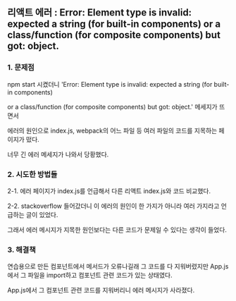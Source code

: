 ## 리액트 에러 : Error: Element type is invalid: expected a string (for built-in components) or a class/function (for composite components) but got: object.

### 1. 문제점
 
npm start 시켰더니 'Error: Element type is invalid: expected a string (for built-in components) 

or a class/function (for composite components) but got: object.' 메세지가 뜨면서 

에러의 원인으로 index.js, webpack의 어느 파일 등 여러 파일의 코드를 지목하는 페이지가 떴다.

너무 긴 에러 메세지가 나와서 당황했다.

### 2. 시도한 방법들
   
2-1. 에러 페이지가 index.js를 언급해서 다른 리액트 index.js와 코드 비교했다.

2-2. stackoverflow 들어갔더니 이 에러의 원인이 한 가지가 아니라 여러 가지라고 언급하는 글이 있었다. 

그래서 에러 메시지가 지목한 원인보다는 다른 코드가 문제일 수 있다는 생각이 들었다.


### 3. 해결책
   
연습용으로 만든 컴포넌트에서 메서드가 오류나길래 그 코드를 다 지워버렸지만 App.js에서 그 파일을 import하고 컴포넌트 관련 코드가 있는 상태였다.

App.js에서 그 컴포넌트 관련 코드를 지워버리니 에러 메시지가 사라졌다.
